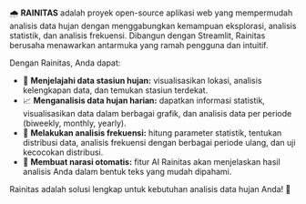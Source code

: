 🌧️ **RAINITAS** adalah proyek open-source aplikasi web yang mempermudah analisis data hujan dengan menggabungkan kemampuan eksplorasi, analisis statistik, dan analisis frekuensi. Dibangun dengan Streamlit, Rainitas berusaha menawarkan antarmuka yang ramah pengguna dan intuitif. 

Dengan Rainitas, Anda dapat:

*   📍 **Menjelajahi data stasiun hujan:**  visualisasikan lokasi, analisis kelengkapan data, dan temukan stasiun terdekat. 
*   📈 **Menganalisis data hujan harian:** dapatkan informasi statistik, visualisasikan data dalam berbagai grafik, dan analisis data per periode (biweekly, monthly, yearly).
*   🧮 **Melakukan analisis frekuensi:** hitung parameter statistik, tentukan distribusi data, analisis frekuensi dengan berbagai periode ulang, dan uji kecocokan distribusi.
*   🤖 **Membuat narasi otomatis:**  fitur AI Rainitas akan menjelaskan hasil analisis Anda dalam bentuk teks yang mudah dipahami.

Rainitas adalah solusi lengkap untuk kebutuhan analisis data hujan Anda! 🎉